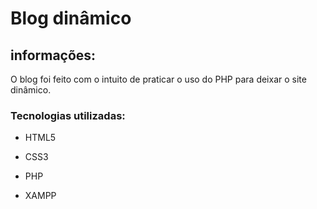 # Blog dinâmico

## informações:

O blog foi feito com o intuito de praticar o uso do PHP para deixar o site dinâmico.

### Tecnologias utilizadas:
- HTML5

- CSS3

- PHP

- XAMPP